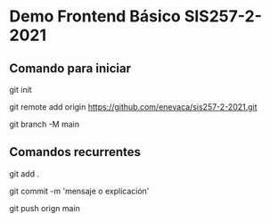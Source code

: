 # Demo Frontend Básico SIS257-2-2021

## Comando para iniciar
git init

git remote add origin https://github.com/enevaca/sis257-2-2021.git

git branch -M main

## Comandos recurrentes
git add .

git commit -m 'mensaje o explicación'

git push orign main
